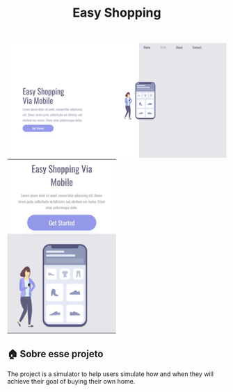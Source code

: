 <h1 align="center">Easy Shopping</h1>
<br>
<br>

<img src="https://github.com/murilobernado/Easy-Shopping/blob/main/Assets/Easy%20Shopping%20pc.png" alt="shopping-1"  width>
<img src="https://github.com/murilobernado/Easy-Shopping/blob/main/Assets/Easy%20Shopping%20Mobile.jpeg" Alt="Shopping2" width="250px">




## :house: Sobre esse projeto

The project is a simulator to help users simulate how and when they will achieve their goal of buying their own home.
